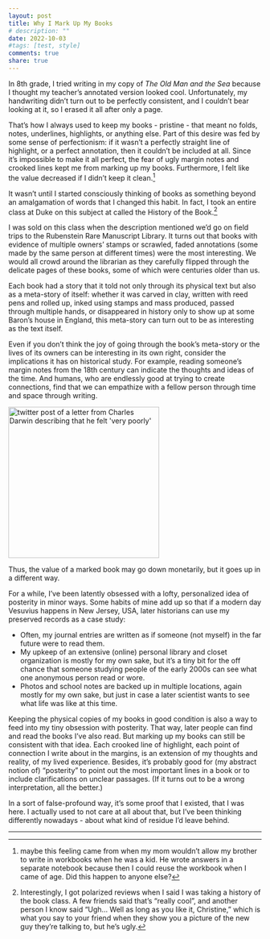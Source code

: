 ```yaml
---
layout: post
title: Why I Mark Up My Books 
# description: ""
date: 2022-10-03
#tags: [test, style]
comments: true
share: true
---
```


In 8th grade, I tried writing in my copy of *The Old Man and the Sea* because I thought my teacher’s annotated version looked cool. Unfortunately, my handwriting didn’t turn out to be perfectly consistent, and I couldn’t bear looking at it, so I erased it all after only a page. 

That’s how I always used to keep my books - pristine - that meant no folds, notes, underlines, highlights, or anything else. Part of this desire was fed by some sense of perfectionism: if it wasn’t a perfectly straight line of highlight, or a perfect annotation, then it couldn’t be included at all. Since it’s impossible to make it all perfect, the fear of ugly margin notes and crooked lines kept me from marking up my books. Furthermore, I felt like the value decreased if I didn’t keep it clean.[^1] 

It wasn’t until I started consciously thinking of books as something beyond an amalgamation of words that I changed this habit. In fact, I took an entire class at Duke on this subject at called the History of the Book.[^2] 

I was sold on this class when the description mentioned we’d go on field trips to the Rubenstein Rare Manuscript Library. It turns out that books with evidence of multiple owners’ stamps or scrawled, faded annotations (some made by the same person at different times) were the most interesting. We would all crowd around the librarian as they carefully flipped through the delicate pages of these books, some of which were centuries older than us. 

Each book had a story that it told not only through its physical text but also as a meta-story of itself: whether it was carved in clay, written with reed pens and rolled up, inked using stamps and mass produced, passed through multiple hands, or disappeared in history only to show up at some Baron’s house in England, this meta-story can turn out to be as interesting as the text itself. 

Even if you don’t think the joy of going through the book’s meta-story or the lives of its owners can be interesting in its own right, consider the implications it has on historical study. For example, reading someone’s margin notes from the 18th century can indicate the thoughts and ideas of the time. And humans, who are endlessly good at trying to create connections, find that we can empathize with a fellow person through time and space through writing. 

<img src="./assets/images/memes/meme-darwin-poorly.jpg" alt="twitter post of a letter from Charles Darwin describing that he felt 'very poorly'" width=300>

Thus, the value of a marked book may go down monetarily, but it goes up in a different way. 

For a while, I’ve been latently obsessed with a lofty, personalized idea of posterity in minor ways. Some habits of mine add up so that if a modern day Vesuvius happens in New Jersey, USA, later historians can use my preserved records as a case study: 

- Often, my journal entries are written as if someone (not myself) in the far future were to read them. 
- My upkeep of an extensive (online) personal library and closet organization is mostly for my own sake, but it’s a tiny bit for the off chance that someone studying people of the early 2000s can see what one anonymous person read or wore. 
- Photos and school notes are backed up in multiple locations, again mostly for my own sake, but just in case a later scientist wants to see what life was like at this time. 

Keeping the physical copies of my books in good condition is also a way to feed into my tiny obsession with posterity. That way, later people can find and read the books I’ve also read. But marking up my books can still be consistent with that idea. Each crooked line of highlight, each point of connection I write about in the margins, is an extension of my thoughts and reality, of my lived experience. Besides, it’s probably good for (my abstract notion of) “posterity” to point out the most important lines in a book or to include clarifications on unclear passages. (If it turns out to be a wrong interpretation, all the better.) 

In a sort of false-profound way, it’s some proof that I existed, that I was here. I actually used to not care at all about that, but I’ve been thinking differently nowadays - about what kind of residue I’d leave behind. 

---

[^1]: maybe this feeling came from when my mom wouldn’t allow my brother to write in workbooks when he was a kid. He wrote answers in a separate notebook because then I could reuse the workbook when I came of age. Did this happen to anyone else? 

[^2]: Interestingly, I got polarized reviews when I said I was taking a history of the book class. A few friends said that’s “really cool”, and another person I know said “Ugh… Well as long as you like it, Christine,” which is what you say to your friend when they show you a picture of the new guy they’re talking to, but he’s ugly.